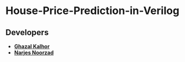 # House-Price-Prediction-in-Verilog

## Developers

* [**Ghazal Kalhor**](https://github.com/kalhorghazal)
* [**Narjes Noorzad**](https://github.com/narjesno)

